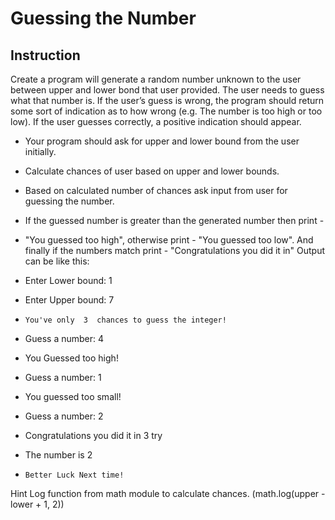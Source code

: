 # Guessing the Number
## Instruction
Create a program will generate a random number unknown to the user between upper and lower bond that user provided. The user needs to guess what that number is. If the user’s guess is wrong, the program should return some sort of indication as to how wrong (e.g. The number is too high or too low). If the user guesses correctly, a positive indication should appear.

* Your program should ask for upper and lower bound from the user initially.
* Calculate chances of user based on upper and lower bounds.
* Based on calculated number of chances ask input from user for guessing the number.
* If the guessed number is greater than the generated number then print -
* "You guessed too high", otherwise print - "You guessed too low". And finally if the numbers match print - "Congratulations you did it in"
Output can be like this:

* Enter Lower bound: 1
* Enter Upper bound: 7
*     You've only  3  chances to guess the integer!
* Guess a number: 4
* You Guessed too high!
* Guess a number: 1
* You guessed too small!
* Guess a number: 2
* Congratulations you did it in  3  try
* The number is 2
*     Better Luck Next time!
Hint
Log function from math module to calculate chances. (math.log(upper - lower + 1, 2))